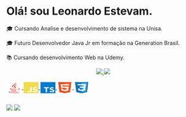 # Olá! sou Leonardo Estevam.

🎓 Cursando Analise e desenvolvimento de sistema na Unisa.

🎓 Futuro Desenvolvedor Java Jr em formação na Generation Brasil.

:books: Cursando desenvolvimento Web na Udemy.

<div align="center">
  <a href="https://github.com/leoesttevam">
  <img height="180em" src="https://github-readme-stats.vercel.app/api?username=leoesttevam&show_icons=true&theme=tokyonight&include_all_commits=true&count_private=true"/>
  <img height="180em" src="https://github-readme-stats.vercel.app/api/top-langs/?username=leoesttevam&layout=compact&langs_count=7&theme=tokyonight"/>
</div>
  <div style="display: inline_block"><br>
    <img align="center" alt="Leo-Java" height="30" width="40" src="https://raw.githubusercontent.com/devicons/devicon/master/icons/java/java-plain.svg">
  <img align="center" alt="Leo-Js" height="30" width="40" src="https://raw.githubusercontent.com/devicons/devicon/master/icons/javascript/javascript-plain.svg">
  <img align="center" alt="Leo-Ts" height="30" width="40" src="https://raw.githubusercontent.com/devicons/devicon/master/icons/typescript/typescript-plain.svg">
  <img align="center" alt="Leo-HTML" height="30" width="40" src="https://raw.githubusercontent.com/devicons/devicon/master/icons/html5/html5-original.svg">
  <img align="center" alt="Leo-CSS" height="30" width="40" src="https://raw.githubusercontent.com/devicons/devicon/master/icons/css3/css3-original.svg">
</div>
  
  
  ##
 
<div> 
  <a href="https://www.instagram.com/invites/contact/?i=m9nozr5bcn7j&utm_content=mq7cgge" target="_blank"><img src="https://img.shields.io/badge/-Instagram-%23E4405F?style=for-the-badge&logo=instagram&logoColor=white" target="_blank"></a> 
  <a href = "https://www.linkedin.com/in/leonardo-estevam-42501b170"><img src="https://img.shields.io/badge/LinkedIn-0077B5?style=for-the-badge&logo=linkedin&logoColor=white" target="_blank"></a>

